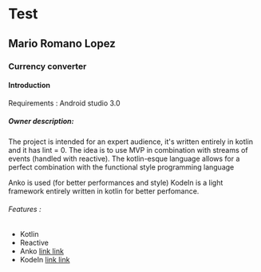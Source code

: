 # Test
## Mario Romano Lopez
### Currency converter

#### Introduction 
Requirements : 
Android studio 3.0

##### Owner description: 
The project is intended for an expert audience, it's written entirely in kotlin and it has lint = 0. The idea is to use MVP in combination with streams of events (handled with reactive). The kotlin-esque language allows for a perfect combination with the functional style programming language

Anko is used (for better performances and style)
KodeIn is a light framework entirely written in kotlin for better perfomance.



###### Features :
* Kotlin
* Reactive
* Anko [link link](https://github.com/Kotlin/anko)
* KodeIn [link link](https://github.com/SalomonBrys/Kodein)

 